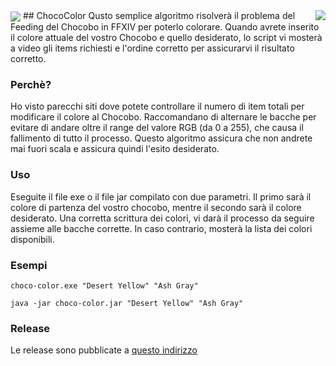 <img src="https://ffxivita.it/wp-content/uploads/2019/11/215b08a5.png" align="center">
## ChocoColor
<img src="https://ffxivita.it/wp-content/uploads/2020/01/6cf49a3a.png" align="right">
Qusto semplice algoritmo risolverà il problema del Feeding del Chocobo in FFXIV per poterlo colorare. Quando avrete inserito il colore attuale del vostro Chocobo e quello desiderato, lo script vi mosterà a video gli items richiesti e l'ordine corretto per assicurarvi il risultato corretto.

### Perchè?
Ho visto parecchi siti dove potete controllare il numero di item totali per modificare il colore al Chocobo. Raccomandano di alternare le bacche per evitare di andare oltre il range del valore RGB (da 0 a 255), che causa il fallimento di tutto il processo. Questo algoritmo assicura che non andrete mai fuori scala e assicura quindi l'esito desiderato.

### Uso
Eseguite il file exe o il file jar compilato con due parametri. Il primo sarà il colore di partenza del vostro chocobo, mentre il secondo sarà il colore desiderato. Una corretta scrittura dei colori, vi darà il processo da seguire assieme alle bacche corrette. In caso contrario, mosterà la lista dei colori disponibili.

### Esempi

```
choco-color.exe "Desert Yellow" "Ash Gray"
```
```
java -jar choco-color.jar "Desert Yellow" "Ash Gray"
``` 

### Release
Le release sono pubblicate a [questo indirizzo](https://github.com/DarkArtek/ChocoColor/releases/latest/)
